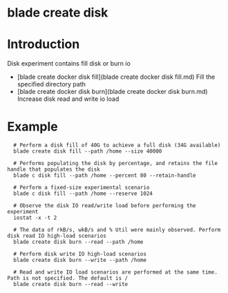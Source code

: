 # blade create disk

# **Introduction**
Disk experiment contains fill disk or burn io
* [blade create docker disk fill](blade create docker disk fill.md)	Fill the specified directory path
* [blade create docker disk burn](blade create docker disk burn.md)	Increase disk read and write io load


# **Example**
````
  # Perform a disk fill of 40G to achieve a full disk (34G available)
  blade create disk fill --path /home --size 40000

  # Performs populating the disk by percentage, and retains the file handle that populates the disk
  blade c disk fill --path /home --percent 80 --retain-handle

  # Perform a fixed-size experimental scenario
  blade c disk fill --path /home --reserve 1024

  # Observe the disk IO read/write load before performing the experiment
  iostat -x -t 2

  # The data of rkB/s, wkB/s and % Util were mainly observed. Perform disk read IO high-load scenarios
  blade create disk burn --read --path /home

  # Perform disk write IO high-load scenarios
  blade create disk burn --write --path /home

  # Read and write IO load scenarios are performed at the same time. Path is not specified. The default is /
  blade create disk burn --read --write

````

